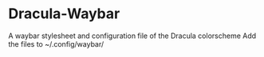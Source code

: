 # Dracula-Waybar
A waybar stylesheet and configuration file of the Dracula colorscheme
Add the files to ~/.config/waybar/

<blockquote class="imgur-embed-pub" lang="en" data-id="a/hpACnb0" data-context="false" ><a href="//imgur.com/a/hpACnb0"></a></blockquote><script async src="//s.imgur.com/min/embed.js" charset="utf-8"></script>
